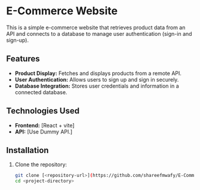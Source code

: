 # E-Commerce Website

This is a simple e-commerce website that retrieves product data from an API and connects to a database to manage user authentication (sign-in and sign-up).

## Features

- **Product Display:** Fetches and displays products from a remote API.
- **User Authentication:** Allows users to sign up and sign in securely.
- **Database Integration:** Stores user credentials and information in a connected database.

## Technologies Used

- **Frontend:** [React + vite]
- **API:** [Use Dummy API.]

## Installation

1. Clone the repository:
   ```bash
   git clone [<repository-url>](https://github.com/shareefmwafy/E-Commerce)
   cd <project-directory>
